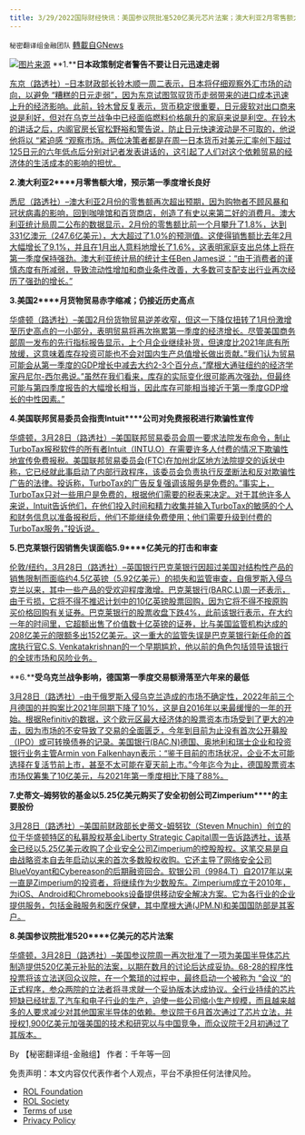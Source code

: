 ```yaml
---
title: 3/29/2022国际财经快讯：美国参议院批准520亿美元芯片法案；澳大利亚2月零售额大增
---
```

`秘密翻译组金融团队` [轉載自GNews](https://gnews.org/zh-hans/2252088/)

![](https://assets.gnews.org/wp-content/uploads/2022/03/图片1-176.png)[图片来源](https://www.reuters.com)
**1.****日本政策制定者警告不要让日元迅速走弱**

[东京（路透社）–日本财政部长铃木顺一周二表示，日本将仔细观察外汇市场的动向，以避免 “糟糕的日元走弱”，因为东京试图驾驭货币走弱带来的进口成本迅速上升的经济影响。此前，铃木曾反复表示，货币稳定很重要，日元疲软对出口商来说是利好，但对在乌克兰战争中已经面临燃料价格飙升的家庭来说是利空。在铃木的讲话之后，内阁官房长官松野裕和警告说，防止日元快速波动是不可取的，他说他将以 “紧迫感 “观察市场。两位决策者都是在周一日本货币对美元汇率创下超过125日元的六年低点后分别对记者发表讲话的，这引起了人们对这个依赖贸易的经济体的生活成本的影响的担忧。](https://www.oann.com/japan-policymakers-warn-against-rapid-yen-weakening/)

**2.****澳大利亚****2****月零售额大增，预示第一季度增长良好**

[悉尼（路透社）–澳大利亚2月份的零售额再次超出预期，因为购物者不顾风暴和冠状病毒的影响，回到咖啡馆和百货商店，创造了有史以来第二好的消费月。澳大利亚统计局周二公布的数据显示，2月份的零售额比前一个月攀升了1.8%，达到331亿澳元（247.6亿美元），大大超过了1.0%的预测值。这使得销售额比去年2月大幅增长了9.1%，并且在1月出人意料地增长了1.6%，这表明家庭支出总体上将在第一季度保持强劲。澳大利亚统计局的统计主任Ben James说：“由于消费者的谨慎态度有所减弱，导致流动性增加和商业条件改善，大多数可支配支出行业再次经历了强劲的增长。”](https://www.oann.com/australian-retail-sales-jump-in-feb-augur-well-for-q1-growth/)

**3.****美国****2****月货物贸易赤字缩减；仍接近历史高点**

[华盛顿（路透社）–美国2月份货物贸易逆差收窄，但这一下降仅扭转了1月份激增至历史高点的一小部分，表明贸易将再次拖累第一季度的经济增长。尽管美国商务部周一发布的先行指标报告显示，上个月企业继续补货，但速度比2021年底有所放缓，这意味着库存投资可能也不会对国内生产总值增长做出贡献。”我们认为贸易可能会从第一季度的GDP增长中减去大约2-3个百分点，”摩根大通驻纽约的经济学家丹尼尔-西尔弗说。”虽然在我们看来，库存的实际变化很可能再次强劲，但最终可能与第四季度报告的大幅增长相当，因此库存可能相当接近于第一季度GDP增长的中性因素。”](https://www.oann.com/u-s-goods-trade-deficit-narrows-in-february/)

**4.****美国联邦贸易委员会指责****Intuit****公司对免费报税进行欺骗性宣传**

[华盛顿，3月28日（路透社）–美国联邦贸易委员会周一要求法院发布命令，制止TurboTax报税软件的所有者Intuit（INTU.O）在需要许多人付费的情况下欺骗性地宣传免费报税。美国联邦贸易委员会(FTC)在加州北区地方法院提交的诉状中称，它已经就此事启动了内部行政程序，该委员会负责执行反垄断法和反对欺骗性广告的法律。投诉称，TurboTax的广告反复强调该服务是免费的。”事实上，TurboTax只对一些用户是免费的，根据他们需要的税表来决定。对于其他许多人来说，Intuit告诉他们，在他们投入时间和精力收集并输入TurboTax的敏感的个人和财务信息以准备报税后，他们不能继续免费使用；他们需要升级到付费的TurboTax服务，”投诉说。](https://www.reuters.com/world/us/us-ftc-accuses-intuit-deceptively-advertising-free-tax-filing-2022-03-29/)

**5.****巴克莱银行因销售失误面临****5.9****亿美元的打击和审查**

[伦敦/纽约，3月28日（路透社）–英国银行巴克莱银行因超过美国对结构性产品的销售限制而面临约4.5亿英镑（5.92亿美元）的损失和监管审查，自俄罗斯入侵乌克兰以来，其中一些产品的受欢迎程度激增。巴克莱银行(BARC.L)周一还表示，由于亏损，它将不得不推迟计划中的10亿英镑股票回购，因为它将不得不按原购买价格回购有关证券。巴克莱银行的股票收盘下跌4%，此前该银行表示，在大约一年的时间里，它超额出售了价值数十亿英镑的证券，比与美国监管机构达成的208亿美元的限额多出152亿美元。这一重大的监管失误是巴克莱银行新任命的首席执行官C.S. Venkatakrishnan的一个早期尴尬，他以前的角色包括领导该银行的全球市场和风险业务。](https://www.reuters.com/business/finance/barclays-hit-by-590-million-loss-bond-blunder-2022-03-28/)

**6.****受乌克兰战争影响，德国第一季度交易额滑落至六年来的最低**

[3月28日（路透社）–由于俄罗斯入侵乌克兰造成的市场不确定性，2022年前三个月德国的并购案比2021年同期下降了10%，这是自2016年以来最缓慢的一年的开始。根据Refinitiv的数据，这个欧元区最大经济体的股票资本市场受到了更大的冲击，因为市场的不安导致了交易的全面匮乏，今年到目前为止没有首次公开募股（IPO）或可转换债券的记录。美国银行(BAC.N)德国、奥地利和瑞士企业和投资银行业务主管Armin von Falkenhayn表示：“鉴于目前的市场状况，企业不太可能选择在复活节前上市，甚至不太可能在夏天前上市。”今年迄今为止，德国股票资本市场仅筹集了10亿美元，与2021年第一季度相比下降了88%。](https://www.reuters.com/business/german-first-quarter-dealmaking-slides-six-year-low-due-ukraine-war-jitters-2022-03-28/)

**7.****史蒂文****–****姆努钦的基金以****5.25****亿美元购买了安全初创公司****Zimperium****的主要股份**

[3月28日（路透社）–美国前财政部长史蒂文-姆努钦（Steven Mnuchin）创立的位于华盛顿特区的私募股权基金Liberty Strategic Capital周一告诉路透社，该基金已经以5.25亿美元收购了企业安全公司Zimperium的控股股权。这笔交易是自由战略资本自去年启动以来的首次多数股权收购。它还主导了网络安全公司BlueVoyant和Cybereason的后期融资回合。软银公司（9984.T）自2017年以来一直是Zimperium的投资者，将继续作为少数股东。Zimperium成立于2010年，为iOS、Android和Chromebooks设备提供移动安全解决方案。它为各行业的企业提供服务，包括金融服务和医疗保健，其中摩根大通(JPM.N)和美国国防部是其客户。](https://www.reuters.com/technology/steven-mnuchins-fund-buys-major-stake-security-startup-zimperium-525-million-2022-03-29/)

**8.****美国参议院批准****520****亿美元的芯片法案**

[华盛顿，3月28日（路透社）–美国参议院周一再次批准了一项为美国半导体芯片制造提供520亿美元补贴的法案，以期在数月的讨论后达成妥协。68-28的程序性投票将该立法送回众议院，在一个繁琐的过程中，最终启动一个被称为 “会议 “的正式程序，参众两院的立法者将寻求就一个妥协版本达成协议。全行业持续的芯片短缺已经扰乱了汽车和电子行业的生产，迫使一些公司缩小生产规模，而且越来越多的人要求减少对其他国家半导体的依赖。参议院于6月首次通过了芯片立法，并授权1,900亿美元加强美国的技术和研究以与中国竞争，而众议院于2月初通过了其版本。](https://www.reuters.com/world/us/us-senate-approves-52-bln-chips-bill-bid-reach-compromise-2022-03-28/)

By 【秘密翻译组-金融组】
作者：千年等一回

 

免责声明：本文内容仅代表作者个人观点，平台不承担任何法律风险。

- [ROL Foundation](https://rolfoundation.org/)
- [ROL Society](https://rolsociety.org/)
- [Terms of use](https://gnews.org/terms-of-use-3/)
- [Privacy Policy](https://gnews.org/privacy-policy/)
